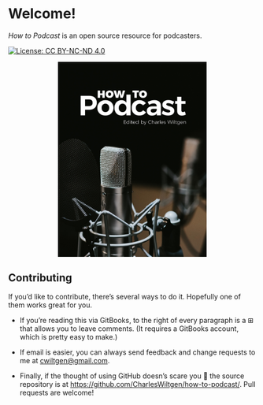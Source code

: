 # Welcome!

_How to Podcast_ is an open source resource for podcasters.

[![License: CC BY-NC-ND 4.0](https://img.shields.io/badge/License-CC%20BY--NC--ND%204.0-lightgrey.svg)](http://creativecommons.org/licenses/by-nc-nd/4.0/)

<img src="cover.jpg" style="width:60%;display:block;margin: 0 auto">

## Contributing

If you’d like to contribute, there’s several ways to do it. Hopefully one of them works great for you.

* If you’re reading this via GitBooks, to the right of every paragraph is a ⊞ that allows you to leave comments. (It requires a GitBooks account, which is pretty easy to make.)

* If email is easier, you can always send feedback and change requests to me at [cwiltgen@gmail.com](mailto://cwiltgen@gmail.com).

* Finally, if the thought of using GitHub doesn’s scare you 🙂 the source repository is at https://github.com/CharlesWiltgen/how-to-podcast/. Pull requests are welcome!



<!-- toc -->

